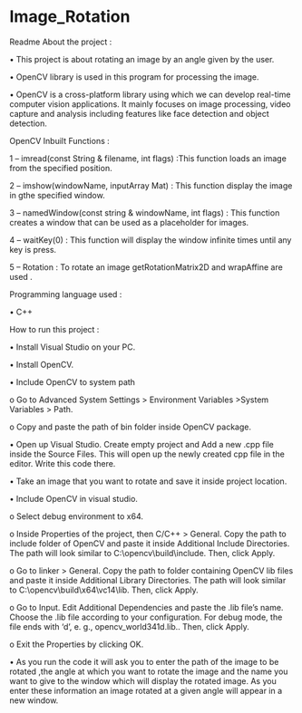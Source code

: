 # Image_Rotation
Readme
About the project :

•	This project is about rotating an image by an angle given by the user.

•	OpenCV library is used in this program for processing the image.

•	OpenCV is a cross-platform library using which we can develop real-time computer vision applications. It mainly focuses on image processing, video capture and analysis
including features like face detection and object detection.


OpenCV Inbuilt Functions :

1 – imread(const String & filename, int flags) :This function loads an image from the specified   position.

2 – imshow(windowName, inputArray Mat) : This function display the image in gthe specified window.

3 – namedWindow(const string & windowName, int flags) : This function creates a window that can be used as a placeholder for images.

4 – waitKey(0) : This function will display the window infinite times until any key is press.

5 – Rotation : To rotate an image getRotationMatrix2D and wrapAffine are used .



Programming language used :

•	C++


How to run this project :


•	Install Visual Studio on your PC.

•	Install OpenCV.

•	Include OpenCV to system path

   o	Go to Advanced System Settings > Environment Variables >System Variables > Path.
   
   o	Copy and paste the path of bin folder inside OpenCV package.
   
•	Open up Visual Studio. Create empty project and Add a new .cpp file inside the Source Files. This will open up the newly created cpp file in the editor. Write this code there.

•	Take an image that you want to rotate and save it inside project location.

•	Include OpenCV in visual studio.

   o	Select debug environment to x64.
   
   o	Inside Properties of the project, then C/C++ > General. Copy the path to include folder of OpenCV and paste it inside Additional Include Directories. The path will      look similar to C:\opencv\build\include. Then, click Apply.

   o	Go to linker > General. Copy the path to folder containing OpenCV  lib files and paste it inside Additional Library Directories. The path will look similar to            C:\opencv\build\x64\vc14\lib. Then, click Apply.
   
   o	Go to Input. Edit Additional Dependencies and paste the .lib file’s name. Choose the .lib file according to your configuration. For debug mode, the file ends with        ‘d’, e. g., opencv_world341d.lib.. Then, click Apply.
   
   o	Exit the Properties by clicking OK.
   
•	As you run the code it will ask you to enter the path of the image to be rotated ,the angle at which you want to rotate the image and the name you want to give to the window which will display the rotated image. As you enter these information an image rotated at a given angle will appear in a new window.
